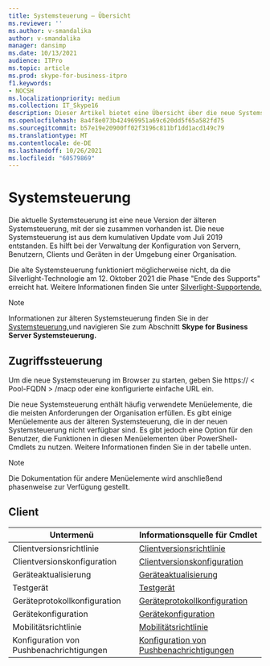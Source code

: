 ```yaml
---
title: Systemsteuerung – Übersicht
ms.reviewer: ''
ms.author: v-smandalika
author: v-smandalika
manager: dansimp
ms.date: 10/13/2021
audience: ITPro
ms.topic: article
ms.prod: skype-for-business-itpro
f1.keywords:
- NOCSH
ms.localizationpriority: medium
ms.collection: IT_Skype16
description: Dieser Artikel bietet eine Übersicht über die neue Systemsteuerung.
ms.openlocfilehash: 8a4f8e073b424969951a69c620dd5f65a582fd75
ms.sourcegitcommit: b57e19e20900ff02f3196c811bf1dd1acd149c79
ms.translationtype: MT
ms.contentlocale: de-DE
ms.lasthandoff: 10/26/2021
ms.locfileid: "60579869"
---
```

# <a name="control-panel"></a>Systemsteuerung

Die aktuelle Systemsteuerung ist eine neue Version der älteren Systemsteuerung, mit der sie zusammen vorhanden ist. Die neue Systemsteuerung ist aus dem kumulativen Update vom Juli 2019 entstanden. Es hilft bei der Verwaltung der Konfiguration von Servern, Benutzern, Clients und Geräten in der Umgebung einer Organisation.

Die alte Systemsteuerung funktioniert möglicherweise nicht, da die Silverlight-Technologie am 12. Oktober 2021 die Phase "Ende des Supports" erreicht hat. Weitere Informationen finden Sie unter [Silverlight-Supportende.](https://support.microsoft.com/windows/silverlight-end-of-support-0a3be3c7-bead-e203-2dfd-74f0a64f1788)

> [!NOTE]
> Informationen zur älteren Systemsteuerung finden Sie in der [Systemsteuerung,](../SfbServer/management-tools/install-and-open-administrative-tools.md)und navigieren Sie zum Abschnitt **Skype for Business Server Systemsteuerung.**

## <a name="access-control-panel"></a>Zugriffssteuerung

Um die neue Systemsteuerung im Browser zu starten, geben Sie https:// &lt; Pool-FQDN &gt; /macp oder eine konfigurierte einfache URL ein.

Die neue Systemsteuerung enthält häufig verwendete Menüelemente, die die meisten Anforderungen der Organisation erfüllen. Es gibt einige Menüelemente aus der älteren Systemsteuerung, die in der neuen Systemsteuerung nicht verfügbar sind. Es gibt jedoch eine Option für den Benutzer, die Funktionen in diesen Menüelementen über PowerShell-Cmdlets zu nutzen. Weitere Informationen finden Sie in der tabelle unten.

> [!NOTE]
> Die Dokumentation für andere Menüelemente wird anschließend phasenweise zur Verfügung gestellt.

## <a name="client"></a>Client

|Untermenü  |Informationsquelle für Cmdlet  |
|---------|---------|
|Clientversionsrichtlinie         |    [Clientversionsrichtlinie](use-powershell-client-menu.md#client-version-policy)     |
|Clientversionskonfiguration      |  [Clientversionskonfiguration](use-powershell-client-menu.md#client-version-configuration)       |
|Geräteaktualisierung    | [Geräteaktualisierung](use-powershell-client-menu.md#device-update)        |
|Testgerät     | [Testgerät](use-powershell-client-menu.md#test-device)        |
|Geräteprotokollkonfiguration         |    [Geräteprotokollkonfiguration](use-powershell-client-menu.md#device-log-configuration)     |
|Gerätekonfiguration         |    [Gerätekonfiguration](use-powershell-client-menu.md#device-configuration)     |
|Mobilitätsrichtlinie         |    [Mobilitätsrichtlinie](use-powershell-client-menu.md#mobility-policy)     |
|Konfiguration von Pushbenachrichtigungen         |    [Konfiguration von Pushbenachrichtigungen](use-powershell-client-menu.md#push-notification-configuration)     |
